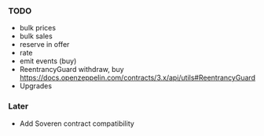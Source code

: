 ### TODO

- bulk prices
- bulk sales
- reserve in offer
- rate
- emit events (buy)
- ReentrancyGuard withdraw, buy
  https://docs.openzeppelin.com/contracts/3.x/api/utils#ReentrancyGuard
- Upgrades

### Later
- Add Soveren contract compatibility
